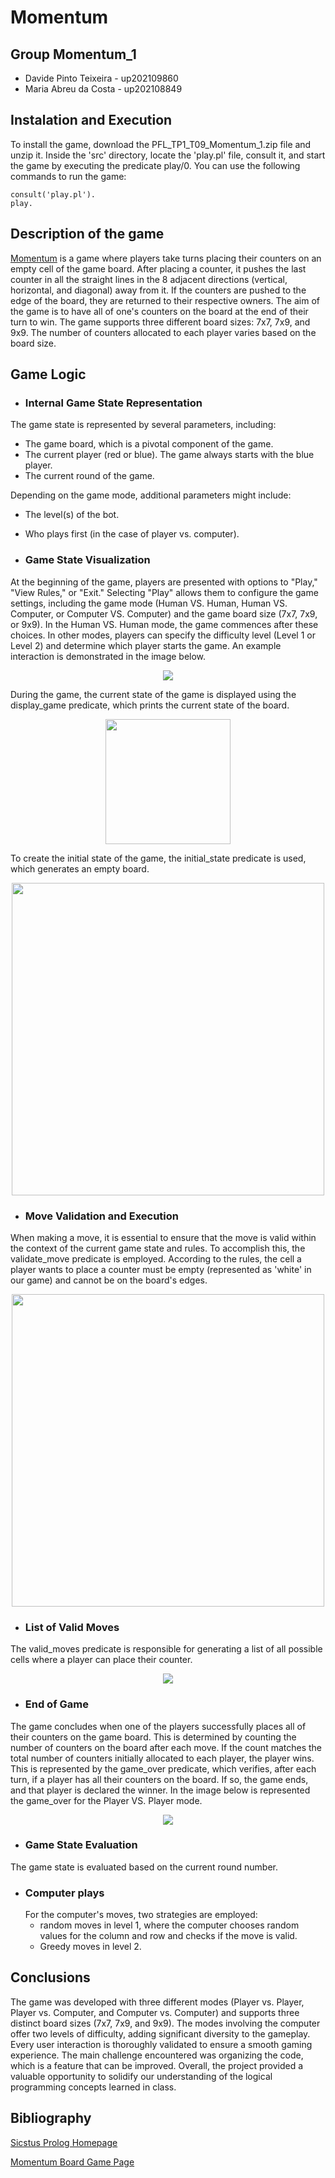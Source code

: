 # Momentum

## Group Momentum_1
- Davide Pinto Teixeira - up202109860
- Maria Abreu da Costa - up202108849


## Instalation and Execution
To install the game, download the PFL_TP1_T09_Momentum_1.zip file and unzip it. Inside the 'src' directory, locate the 'play.pl' file, consult it, and start the game by executing the predicate play/0. You can use the following commands to run the game:

```
consult('play.pl').
play.
```

## Description of the game
[Momentum](https://boardgamegeek.com/boardgame/73091/momentum/files) is a game where players take turns placing their counters on an empty cell of the game board. After placing a counter, it pushes the last counter in all the straight lines in the 8 adjacent directions (vertical, horizontal, and diagonal) away from it. If the counters are pushed to the edge of the board, they are returned to their respective owners. The aim of the game is to have all of one's counters on the board at the end of their turn to win. The game supports three different board sizes: 7x7, 7x9, and 9x9. The number of counters allocated to each player varies based on the board size.

## Game Logic


- ### Internal Game State Representation

The game state is represented by several parameters, including:

- The game board, which is a pivotal component of the game.
- The current player (red or blue). The game always starts with the blue player.
- The current round of the game.

Depending on the game mode, additional parameters might include:

- The level(s) of the bot.
- Who plays first (in the case of player vs. computer).


- ### Game State Visualization

At the beginning of the game, players are presented with options to "Play," "View Rules," or "Exit." Selecting "Play" allows them to configure the game settings, including the game mode (Human VS. Human, Human VS. Computer, or Computer VS. Computer) and the game board size (7x7, 7x9, or 9x9). In the Human VS. Human mode, the game commences after these choices. In other modes, players can specify the difficulty level (Level 1 or Level 2) and determine which player starts the game. An example interaction is demonstrated in the image below.

<p align="center">
  <img src="img/menu_interaction.png" />
</p>
During the game, the current state of the game is displayed using the display_game predicate, which prints the current state of the board.

<p align="center">
  <img src="img/board.png" width = 200 />
</p>
To create the initial state of the game, the initial_state predicate is used, which generates an empty board.

<p align="center">
  <img src="img/initial_state.png" width = 500 />
</p>


- ### Move Validation and Execution

When making a move, it is essential to ensure that the move is valid within the context of the current game state and rules. To accomplish this, the validate_move predicate is employed. According to the rules, the cell a player wants to place a counter must be empty (represented as 'white' in our game) and cannot be on the board's edges.

<p align="center">
  <img src="img/validate_move.png" width = 500/>
</p>

- ### List of Valid Moves

The valid_moves predicate is responsible for generating a list of all possible cells where a player can place their counter.

<p align="center">
  <img src="img/valid_moves.png" />
</p>

- ### End of Game

The game concludes when one of the players successfully places all of their counters on the game board. This is determined by counting the number of counters on the board after each move. If the count matches the total number of counters initially allocated to each player, the player wins. This is represented by the game_over predicate, which verifies, after each turn, if a player has all their counters on the board. If so, the game ends, and that player is declared the winner. In the image below is represented the game_over for the Player VS. Player mode.

<p align="center">
  <img src="img/game_over.png" />
</p>


- ### Game State Evaluation

The game state is evaluated based on the current round number.

- ### Computer plays
  For the computer's moves, two strategies are employed:
    - random moves in level 1, where the computer chooses random values for the column and row and checks if the move is valid.
    - Greedy moves in level 2.

## Conclusions
The game was developed with three different modes (Player vs. Player, Player vs. Computer, and Computer vs. Computer) and supports three distinct board sizes (7x7, 7x9, and 9x9). The modes involving the computer offer two levels of difficulty, adding significant diversity to the gameplay. Every user interaction is thoroughly validated to ensure a smooth gaming experience. The main challenge encountered was organizing the code, which is a feature that can be improved. Overall, the project provided a valuable opportunity to solidify our understanding of the logical programming concepts learned in class.

## Bibliography

[Sicstus Prolog Homepage](https://sicstus.sics.se/documentation.html)

[Momentum Board Game Page](https://boardgamegeek.com/boardgame/73091/momentum)

